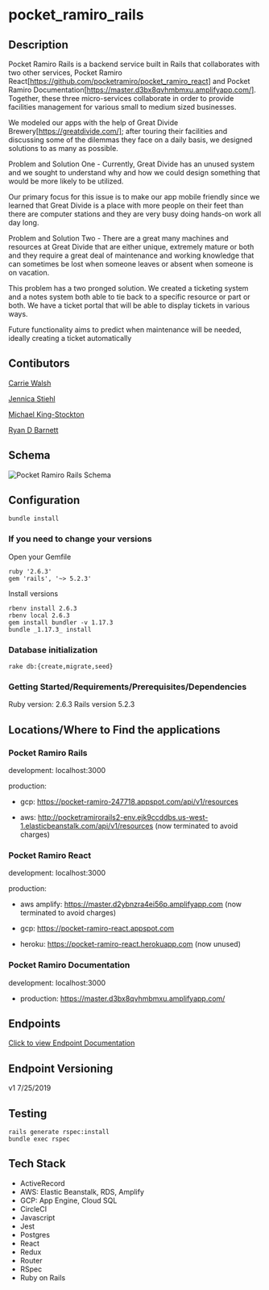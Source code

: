# pocket_ramiro_rails

## Description
Pocket Ramiro Rails is a backend service built in Rails that collaborates with two other services, Pocket Ramiro React[https://github.com/pocketramiro/pocket_ramiro_react] and Pocket Ramiro Documentation[https://master.d3bx8qvhmbmxu.amplifyapp.com/]. Together, these three micro-services collaborate in order to provide facilities management for various small to medium sized businesses.

We modeled our apps with the help of Great Divide Brewery[https://greatdivide.com/]; after touring their facilities and discussing some of the dilemmas they face on a daily basis, we designed solutions to as many as possible.

Problem and Solution One -
Currently, Great Divide has an unused system and we sought to understand why and how we could design something that would be more likely to be utilized.

Our primary focus for this issue is to make our app mobile friendly since we learned that Great Divide is a place with more people on their feet than there are computer stations and they are very busy doing hands-on work all day long.

Problem and Solution Two -
There are a great many machines and resources at Great Divide that are either unique, extremely mature or both and they require a great deal of maintenance and working knowledge that can sometimes be lost when someone leaves or absent when someone is on vacation.

This problem has a two pronged solution. We created a ticketing system and a notes system both able to tie back to a specific resource or part or both. We have a ticket portal that will be able to display tickets in various ways.

Future functionality aims to predict when maintenance will be needed, ideally creating a ticket automatically

## Contibutors
[Carrie Walsh](https://github.com/carriewalsh)

[Jennica Stiehl](https://github.com/stiehlrod)

[Michael King-Stockton](https://github.com/KStockton)

[Ryan D Barnett](https://github.com/RyanDBarnett)

## Schema
![Pocket Ramiro Rails Schema](/pr_schema.png?raw=true "Pocket Ramiro Rails Schema")

## Configuration
```
bundle install
 ```
### If you need to change your versions

Open your Gemfile
```
ruby '2.6.3'
gem 'rails', '~> 5.2.3'
```
Install versions
```
rbenv install 2.6.3
rbenv local 2.6.3
gem install bundler -v 1.17.3
bundle _1.17.3_ install
```

### Database initialization
```
rake db:{create,migrate,seed}
```
### Getting Started/Requirements/Prerequisites/Dependencies

Ruby version: 2.6.3
Rails version 5.2.3

## Locations/Where to Find the applications
### Pocket Ramiro Rails

development: localhost:3000

production:
- gcp: https://pocket-ramiro-247718.appspot.com/api/v1/resources

- aws: http://pocketramirorails2-env.ejk9ccddbs.us-west-1.elasticbeanstalk.com/api/v1/resources (now terminated to avoid charges)

### Pocket Ramiro React

development: localhost:3000

production:
- aws amplify: https://master.d2ybnzra4ei56p.amplifyapp.com (now terminated to avoid charges)

- gcp: https://pocket-ramiro-react.appspot.com

- heroku: https://pocket-ramiro-react.herokuapp.com (now unused)

### Pocket Ramiro Documentation

development: localhost:3000

- production: https://master.d3bx8qvhmbmxu.amplifyapp.com/

## Endpoints
[Click to view Endpoint Documentation](https://master.d3bx8qvhmbmxu.amplifyapp.com/)

## Endpoint Versioning

v1  7/25/2019

## Testing
```
rails generate rspec:install
bundle exec rspec
```
## Tech Stack

- ActiveRecord  
- AWS: Elastic Beanstalk, RDS, Amplify
- GCP: App Engine, Cloud SQL
- CircleCI
- Javascript
- Jest
- Postgres
- React
- Redux
- Router
- RSpec
- Ruby on Rails
